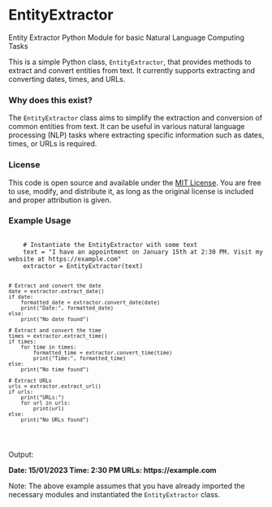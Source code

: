 # EntityExtractor
Entity Extractor Python Module for basic Natural Language Computing Tasks

  <p>
    This is a simple Python class, <code>EntityExtractor</code>, that provides methods to extract and convert entities from text. It currently supports extracting and converting dates, times, and URLs.
  </p>
  <h3>Why does this exist?</h3>
  <p>
    The <code>EntityExtractor</code> class aims to simplify the extraction and conversion of common entities from text. It can be useful in various natural language processing (NLP) tasks where extracting specific information such as dates, times, or URLs is required.
  </p>
  <h3>License</h3>
  <p>
    This code is open source and available under the <a href="https://opensource.org/licenses/MIT">MIT License</a>. You are free to use, modify, and distribute it, as long as the original license is included and proper attribution is given.
  </p>
  <h3>Example Usage</h3>
  <pre><code>
    # Instantiate the EntityExtractor with some text
    text = "I have an appointment on January 15th at 2:30 PM. Visit my website at https://example.com"
    extractor = EntityExtractor(text)

    # Extract and convert the date
    date = extractor.extract_date()
    if date:
        formatted_date = extractor.convert_date(date)
        print("Date:", formatted_date)
    else:
        print("No date found")

    # Extract and convert the time
    times = extractor.extract_time()
    if times:
        for time in times:
            formatted_time = extractor.convert_time(time)
            print("Time:", formatted_time)
    else:
        print("No time found")

    # Extract URLs
    urls = extractor.extract_url()
    if urls:
        print("URLs:")
        for url in urls:
            print(url)
    else:
        print("No URLs found")
  </code></pre>
  <p>Output:</p>
  <b>
  Date: 15/01/2023
  Time: 2:30 PM
  URLs:
  https://example.com
  </b>
  <p>
    Note: The above example assumes that you have already imported the necessary modules and instantiated the <code>EntityExtractor</code> class.
  </p>
</details>
